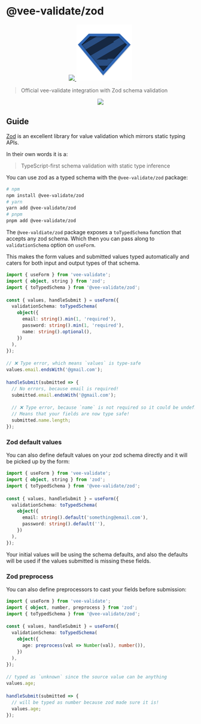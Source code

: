 # @vee-validate/zod

<p align="center">
  <a href="https://vee-validate.logaretm.com/v4/integrations/zod-schema-validation/" target="_blank">
    <img width="150" src="https://github.com/logaretm/vee-validate/raw/main/logo.png">
  </a>

  <a href="https://github.com/colinhacks/zod/" target="_blank">
    <img width="150" src="https://github.com/colinhacks/zod/raw/master/logo.svg">
  </a>
</p>

> Official vee-validate integration with Zod schema validation

<p align="center">
  <a href="https://github.com/sponsors/logaretm">
    <img src='https://sponsors.logaretm.com/sponsors.svg'>
  </a>
</p>

## Guide

[Zod](https://github.com/colinhacks/zod/) is an excellent library for value validation which mirrors static typing APIs.

In their own words it is a:

> TypeScript-first schema validation with static type inference

You can use zod as a typed schema with the `@vee-validate/zod` package:

```sh
# npm
npm install @vee-validate/zod
# yarn
yarn add @vee-validate/zod
# pnpm
pnpm add @vee-validate/zod
```

The `@vee-valdiate/zod` package exposes a `toTypedSchema` function that accepts any zod schema. Which then you can pass along to `validationSchema` option on `useForm`.

This makes the form values and submitted values typed automatically and caters for both input and output types of that schema.

```ts
import { useForm } from 'vee-validate';
import { object, string } from 'zod';
import { toTypedSchema } from '@vee-validate/zod';

const { values, handleSubmit } = useForm({
  validationSchema: toTypedSchema(
    object({
      email: string().min(1, 'required'),
      password: string().min(1, 'required'),
      name: string().optional(),
    })
  ),
});

// ❌ Type error, which means `values` is type-safe
values.email.endsWith('@gmail.com');

handleSubmit(submitted => {
  // No errors, because email is required!
  submitted.email.endsWith('@gmail.com');

  // ❌ Type error, because `name` is not required so it could be undefined
  // Means that your fields are now type safe!
  submitted.name.length;
});
```

### Zod default values

You can also define default values on your zod schema directly and it will be picked up by the form:

```ts
import { useForm } from 'vee-validate';
import { object, string } from 'zod';
import { toTypedSchema } from '@vee-validate/zod';

const { values, handleSubmit } = useForm({
  validationSchema: toTypedSchema(
    object({
      email: string().default('something@email.com'),
      password: string().default(''),
    })
  ),
});
```

Your initial values will be using the schema defaults, and also the defaults will be used if the values submitted is missing these fields.

### Zod preprocess

You can also define preprocessors to cast your fields before submission:

```ts
import { useForm } from 'vee-validate';
import { object, number, preprocess } from 'zod';
import { toTypedSchema } from '@vee-validate/zod';

const { values, handleSubmit } = useForm({
  validationSchema: toTypedSchema(
    object({
      age: preprocess(val => Number(val), number()),
    })
  ),
});

// typed as `unknown` since the source value can be anything
values.age;

handleSubmit(submitted => {
  // will be typed as number because zod made sure it is!
  values.age;
});
```
